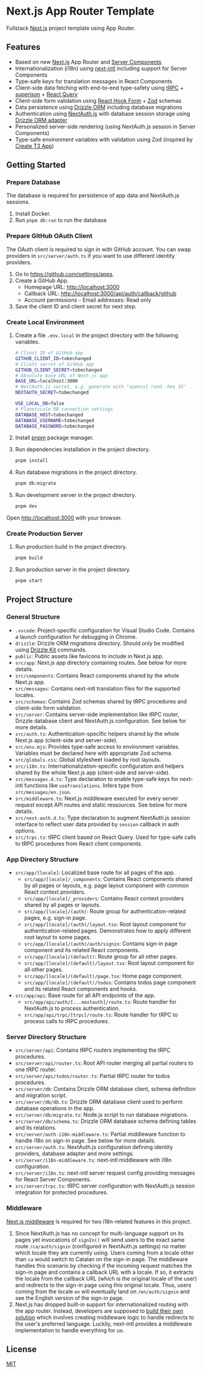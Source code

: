 # Next.js App Router Template

Fullstack [Next.js](https://nextjs.org/) project template using App Router.

## Features

- Based on new [Next.js](https://nextjs.org/) App Router and [Server Components](https://nextjs.org/docs/getting-started/react-essentials)
- Internationalization (i18n) using [next-intl](https://next-intl-docs.vercel.app/) including support for Server Components
- Type-safe keys for translation messages in React Components
- Client-side data fetching with end-to-end type-safety using [tRPC](https://trpc.io/) + [superjson](https://github.com/blitz-js/superjson) + [React Query](https://tanstack.com/query)
- Client-side form validation using [React Hook Form](https://www.react-hook-form.com/) + [Zod](https://zod.dev/) schemas
- Data persistence using [Drizzle ORM](https://orm.drizzle.team/) including database migrations
- Authentication using [NextAuth.js](https://next-auth.js.org/) with database session storage using [Drizzle ORM adapter](https://authjs.dev/reference/adapter/drizzle)
- Personalized server-side rendering (using NextAuth.js session in Server Components)
- Type-safe environment variables with validation using Zod (inspired by [Create T3 App](https://create.t3.gg/))

## Getting Started

### Prepare Database

The database is required for persistence of app data and NextAuth.js sessions.

1. Install Docker.
2. Run `pnpm db:run` to run the database

### Prepare GitHub OAuth Client

The OAuth client is required to sign in with GitHub account. You can swap providers in `src/server/auth.ts` if you want to use different identity providers.

1. Go to <https://github.com/settings/apps>.
2. Create a GitHub App.
   - Homepage URL: <http://localhost:3000>
   - Callback URL: <http://localhost:3000/api/auth/callback/github>
   - Account permissions - Email addresses: Read only
3. Save the client ID and client secret for next step.

### Create Local Environment

1. Create a file `.env.local` in the project directory with the following variables.

   ```bash
   # Client ID of GitHub app
   GITHUB_CLIENT_ID=tobechanged
   # Client secret of GitHub app
   GITHUB_CLIENT_SECRET=tobechanged
   # Absolute base URL of Next.js app
   BASE_URL=localhost:3000
   # NextAuth.js secret, e.g. generate with "openssl rand -hex 32"
   NEXTAUTH_SECRET=tobechanged

   USE_LOCAL_DB=false
   # Planetscale DB connection settings
   DATABASE_HOST=tobechanged
   DATABASE_USERNAME=tobechanged
   DATABASE_PASSWORD=tobechanged
   ```

2. Install [pnpm](https://pnpm.io/) package manager.
3. Run dependencies installation in the project directory.

   ```bash
   pnpm install
   ```

4. Run database migrations in the project directory.

   ```bash
   pnpm db:migrate
   ```

5. Run development server in the project directory.

   ```bash
   pnpm dev
   ```

Open <http://localhost:3000> with your browser.

### Create Production Server

1. Run production build in the project directory.

   ```bash
   pnpm build
   ```

2. Run production server in the project directory.

   ```bash
   pnpm start
   ```

## Project Structure

### General Structure

- `.vscode`: Project-specific configuration for Visual Studio Code. Contains a launch configuration for debugging in Chrome.
- `drizzle`: Drizzle ORM migrations directory. Should only be modified using [Drizzle Kit](https://orm.drizzle.team/kit-docs/overview) commands.
- `public`: Public assets like favicons to include in Next.js app.
- `src/app`: Next.js app directory containing routes. See below for more details.
- `src/components`: Contains React components shared by the whole Next.js app.
- `src/messages`: Contains next-intl translation files for the supported locales.
- `src/schemas`: Contains Zod schemas shared by tRPC procedures and client-side form validation.
- `src/server`: Contains server-side implementation like tRPC router, Drizzle database client and NextAuth.js configuration. See below for more details.
- `src/auth.ts`: Authentication-specific helpers shared by the whole Next.js app (client-side and server-side).
- `src/env.mjs`: Provides type-safe access to environment variables. Variables must be declared here with appropriate Zod schema.
- `src/globals.css`: Global stylesheet loaded by root layouts.
- `src/i18n.ts`: Internationalization-specific configuration and helpers shared by the whole Next.js app (client-side and server-side).
- `src/messages.d.ts`: Type declaration to enable type-safe keys for next-intl functions like `useTranslations`. Infers type from `src/messages/en.json`.
- `src/middleware.ts`: Next.js middleware executed for every server request except API routes and static ressources. See below for more details.
- `src/next-auth.d.ts`: Type declaration to augment NextAuth.js session interface to reflect user data provided by `session` callback in auth options.
- `src/trpc.ts`: tRPC client based on React Query. Used for type-safe calls to tRPC procedures from React client components.

### App Directory Structure

- `src/app/[locale]`: Localized base route for all pages of the app.
  - `src/app/[locale]/_components`: Contains React components shared by all pages or layouts, e.g. page layout component with common React context providers.
  - `src/app/[locale]/_providers`: Contains React context providers shared by all pages or layouts.
  - `src/app/[locale]/(auth)`: Route group for authentication-related pages, e.g. sign-in page.
  - `src/app/[locale]/(auth)/layout.tsx`: Root layout component for authentication-related pages. Demonstrates how to apply different root layout to some pages.
  - `src/app/[locale]/(auth)/auth/signin`: Contains sign-in page component and its related React components.
  - `src/app/[locale]/(default)`: Route group for all other pages.
  - `src/app/[locale]/(default)/layout.tsx`: Root layout component for all other pages.
  - `src/app/[locale]/(default)/page.tsx`: Home page component.
  - `src/app/[locale]/(default)/todos`: Contains todos page component and its related React components and hooks.
- `src/app/api`: Base route for all API endpoints of the app.
  - `src/app/api/auth/[...nextauth]/route.ts`: Route handler for NextAuth.js to process authentication.
  - `src/app/api/trpc/[trpc]/route.ts`: Route handler for tRPC to process calls to tRPC procedures.

### Server Directory Structure

- `src/server/api`: Contains tRPC routers implementing the tRPC procedures.
- `src/server/api/router.ts`: Root API router merging all partial routers to one tRPC router.
- `src/server/api/todos/router.ts`: Partial tRPC router for todos procedures.
- `src/server/db`: Contains Drizzle ORM database client, schema definition and migration script.
- `src/server/db/db.ts`: Drizzle ORM database client used to perform database operations in the app.
- `src/server/db/migrate.ts`: Node.js script to run database migrations.
- `src/server/db/schema.ts`: Drizzle ORM database schema defining tables and its relations.
- `src/server/auth-i18n-middleware.ts`: Partial middleware function to handle i18n on sign-in page. See below for more details.
- `src/server/auth.ts`: NextAuth.js configuration defining identity providers, database adapter and more settings.
- `src/server/i18n-middleware.ts`: next-intl middleware with i18n configuration.
- `src/server/i18n.ts`: next-intl server request config providing messages for React Server Components.
- `src/server/trpc.ts`: tRPC server configuration with NextAuth.js session integration for protected procedures.

### Middleware

[Next.js middleware](https://nextjs.org/docs/app/building-your-application/routing/middleware) is required for two i18n-related features in this project.

1. Since NextAuth.js has no concept for multi-language support on its pages yet invocations of `signIn()` will send users to the exact same route `/ca/auth/signin` (configured in NextAuth.js settings) no matter which locale they are currently using. Users coming from a locale other than `ca` would switch to Catalan on the sign-in page. The middleware handles this scenario by checking if the incoming request matches the sign-in page and contains a callback URL with a locale. If so, it extracts the locale from the callback URL (which is the original locale of the user) and redirects to the sign-in page using this original locale. Thus, users coming from the locale `en` will eventually land on `/en/auth/signin` and see the English version of the sign-in page.
2. Next.js has dropped built-in support for internationalized routing with the app router. Instead, developers are supposed to [build their own solution](https://nextjs.org/docs/app/building-your-application/routing/internationalization) which involves creating middleware logic to handle redirects to the user's preferred language. Luckily, next-intl provides a middleware implementation to handle everything for us.

## License

[MIT](https://opensource.org/licenses/MIT)

